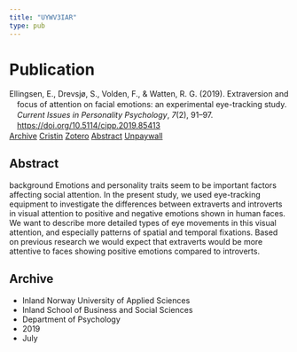 ```yaml
---
title: "UYWV3IAR"
type: pub
---
```

<h1>Publication</h1>
<article id="csl-bib-container-UYWV3IAR" class="csl-bib-container">
  <div class="csl-bib-body" style="line-height: 1.35; padding-left: 1em; text-indent:-1em;">
  <div class="csl-entry">Ellingsen, E., Drevsj&#xF8;, S., Volden, F., &amp; Watten, R. G. (2019). Extraversion and focus of attention on facial emotions: an experimental eye-tracking study. <i>Current Issues in Personality Psychology</i>, <i>7</i>(2), 91&#x2013;97. <a href="https://doi.org/10.5114/cipp.2019.85413">https://doi.org/10.5114/cipp.2019.85413</a></div>
</div>
  <div class="csl-bib-buttons">
    <a href="#taxonomy-article-UYWV3IAR" class="csl-bib-button">Archive</a>
    <a href="https://app.cristin.no/results/show.jsf?id=1709281" alt="Cristin URL" class="csl-bib-button">Cristin</a>
    <a href="http://zotero.org/groups/5402882/items/UYWV3IAR" alt="Zotero URL" class="csl-bib-button">Zotero</a>
    <a href="#abstract-article-UYWV3IAR" class="csl-bib-button">Abstract</a>
    <a href="https://www.termedia.pl/Journal/-75/pdf-36761-10?filename=91-97 Watten Extraversion and focus.pdf" class="csl-bib-button">Unpaywall</a>
  </div>
  <div id="csl-bib-meta-container-UYWV3IAR"></div>
</article>
<div id="csl-bib-meta-UYWV3IAR" class="csl-bib-meta">
  <article id="abstract-article-UYWV3IAR" class="abstract-article">
    <h1>Abstract</h1>
    background Emotions and personality traits seem to be important factors affecting social attention. In the present study, we used eye-tracking equipment to investigate the differences between extraverts and introverts in visual attention to positive and negative emotions shown in human faces. We want to describe more detailed types of eye movements in this visual attention, and especially patterns of spatial and temporal fixations. Based on previous research we would expect that extraverts would be more attentive to faces showing positive emotions compared to introverts.
  </article>
  <article id="taxonomy-article-UYWV3IAR" class="taxonomy-article">
    <h1>Archive</h1>
    <ul>
      <li>Inland Norway University of Applied Sciences</li>
      <li>Inland School of Business and Social Sciences</li>
      <li>Department of Psychology</li>
      <li>2019</li>
      <li>July</li>
    </ul>
  </article>
</div>
